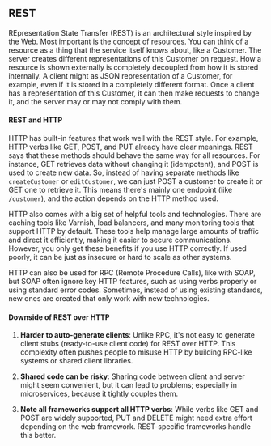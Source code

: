 ## REST
REpresentation State Transfer (REST) is an architectural style inspired by the Web. 
Most important is the concept of resources. You can think of a resource as a thing that the service itself knows about, like a Customer. The server creates different representations of this Customer on request. How a resource is shown externally is completely decoupled from how it is stored internally. A client might as JSON representation of a Customer, for example, even if it is stored in a completely different format. Once a client has a representation of this Customer, it can then make requests to change it, and the server may or may not comply with them.

#### REST and HTTP
HTTP has built-in features that work well with the REST style. For example, HTTP verbs like GET, POST, and PUT already have clear meanings. REST says that these methods should behave the same way for all resources. For instance, GET retrieves data without changing it (idempotent), and POST is used to create new data. So, instead of having separate methods like `createCustomer` or  `editCustomer`, we can just POST a customer to create it or GET one to retrieve it. This means there's mainly one endpoint (like `/customer`), and the action depends on the HTTP method used.

HTTP also comes with a big set of helpful tools and technologies. There are caching tools like Varnish, load balancers, and many monitoring tools that support HTTP by default. These tools help manage large amounts of traffic and direct it efficiently, making it easier to secure communications. However, you only get these benefits if you use HTTP correctly. If used poorly, it can be just as insecure or hard to scale as other systems. 

HTTP can also be used for RPC (Remote Procedure Calls), like with SOAP, but SOAP often ignore key HTTP features, such as using verbs properly or using standard error codes. Sometimes, instead of using existing standards, new ones are created that only work with new technologies. 

#### Downside of REST over HTTP
1. **Harder to auto-generate clients**: Unlike RPC, it's not easy to generate client stubs (ready-to-use client code) for REST over HTTP. This complexity often pushes people to misuse HTTP by building RPC-like systems or shared client libraries.

2. **Shared code can be risky**: Sharing code between client and server might seem convenient, but it can lead to problems; especially in microservices, because it tightly couples them.

3. **Note all frameworks support all HTTP verbs**: While verbs like GET and POST are widely supported, PUT and DELETE might need extra effort depending on the web framework. REST-specific frameworks handle this better.